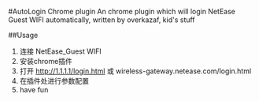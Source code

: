 #AutoLogin Chrome plugin
An chrome plugin which will login NetEase Guest WIFI automatically, written by overkazaf, kid's stuff

##Usage
1. 连接 NetEase_Guest WIFI
2. 安装chrome插件
3. 打开 http://1.1.1.1/login.html 或 wireless-gateway.netease.com/login.html
4. 在插件处进行参数配置
5. have fun